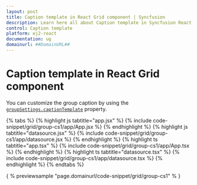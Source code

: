 ```yaml
---
layout: post
title: Caption template in React Grid component | Syncfusion
description: Learn here all about Caption template in Syncfusion React Grid component of Syncfusion Essential JS 2 and more.
control: Caption template 
platform: ej2-react
documentation: ug
domainurl: ##DomainURL##
---
```


# Caption template in React Grid component

You can customize the group caption by using the [`groupSettings.captionTemplate`](https://ej2.syncfusion.com/angular/documentation/api/grid/groupSettings/#captionTemplate) property.

{% tabs %}
{% highlight js tabtitle="app.jsx" %}
{% include code-snippet/grid/group-cs1/app/App.jsx %}
{% endhighlight %}
{% highlight js tabtitle="datasource.jsx" %}
{% include code-snippet/grid/group-cs1/app/datasource.jsx %}
{% endhighlight %}
{% highlight ts tabtitle="app.tsx" %}
{% include code-snippet/grid/group-cs1/app/App.tsx %}
{% endhighlight %}
{% highlight ts tabtitle="datasource.tsx" %}
{% include code-snippet/grid/group-cs1/app/datasource.tsx %}
{% endhighlight %}
{% endtabs %}

{ % previewsample "page.domainurl/code-snippet/grid/group-cs1" % }